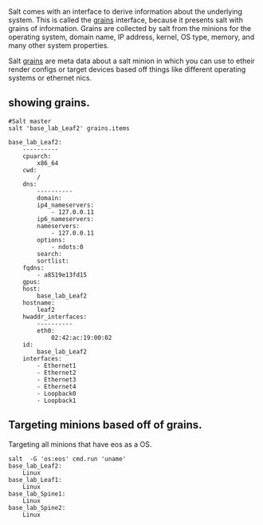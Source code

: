 Salt comes with an interface to derive information about the underlying system. This is called the [grains](https://docs.saltproject.io/en/latest/topics/grains/index.html) interface, because it presents salt with grains of information. Grains are collected by salt from the minions for the operating system, domain name, IP address, kernel, OS type, memory, and many other system properties.

Salt [grains](https://docs.saltstack.com/en/latest/ref/modules/all/salt.modules.grains.html) are meta data about a salt minion in which you can use to etheir render configs or target devices based off things like different operating systems or ethernet nics.

## showing grains.

```
#Salt master 
salt 'base_lab_Leaf2' grains.items 

base_lab_Leaf2:
    ----------
    cpuarch:
        x86_64
    cwd:
        /
    dns:
        ----------
        domain:
        ip4_nameservers:
            - 127.0.0.11
        ip6_nameservers:
        nameservers:
            - 127.0.0.11
        options:
            - ndots:0
        search:
        sortlist:
    fqdns:
        - a8519e13fd15
    gpus:
    host:
        base_lab_Leaf2
    hostname:
        leaf2
    hwaddr_interfaces:
        ----------
        eth0:
            02:42:ac:19:00:02
    id:
        base_lab_Leaf2
    interfaces:
        - Ethernet1
        - Ethernet2
        - Ethernet3
        - Ethernet4
        - Loopback0
        - Loopback1

```

## Targeting minions based off of grains.

Targeting all minions that have eos as a OS.

```
salt  -G 'os:eos' cmd.run 'uname'
base_lab_Leaf2:
    Linux
base_lab_Leaf1:
    Linux
base_lab_Spine1:
    Linux
base_lab_Spine2:
    Linux
```
